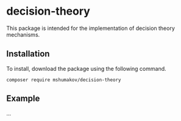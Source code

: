 # decision-theory

This package is intended for the implementation of decision theory mechanisms.

## Installation

To install, download the package using the following command.

```shell script
composer require mshumakov/decision-theory
```

## Example

...